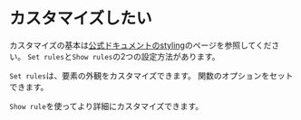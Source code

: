 # カスタマイズしたい

カスタマイズの基本は[公式ドキュメントのstyling](https://typst.app/docs/reference/styling/)のページを参照してください。
``Set rules``と``Show rules``の2つの設定方法があります。

``Set rules``は、要素の外観をカスタマイズできます。
関数のオプションをセットできます。

``Show rule``を使ってより詳細にカスタマイズできます。
